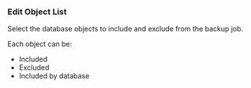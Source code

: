 ### Edit Object List

Select the database objects to include and exclude from the backup job.

Each object can be:

- Included
- Excluded
- Included by database